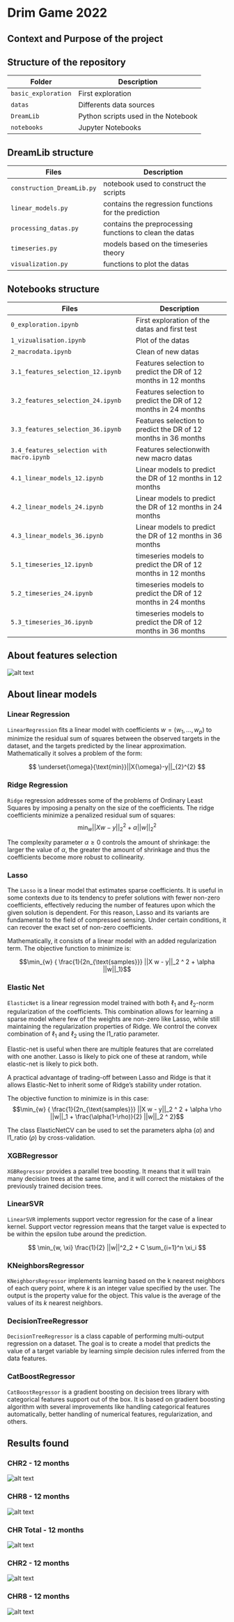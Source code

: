 # Drim Game 2022

## Context and Purpose of the project

## Structure of the repository

| Folder | Description |
| --- | --- |
| `basic_exploration` | First exploration |
| `datas` | Differents data sources |
| `DreamLib` | Python scripts used in the Notebook |
| `notebooks` | Jupyter Notebooks |

## DreamLib structure

| Files | Description |
| --- | --- |
| `construction_DreamLib.py` | notebook used to construct the scripts |
| `linear_models.py` | contains the regression functions for the prediction |
| `processing_datas.py` | contains the preprocessing functions to clean the datas |
| `timeseries.py` | models based on the timeseries theory |
| `visualization.py` | functions to plot the datas |

## Notebooks structure

| Files | Description |
| --- | --- |
| `0_exploration.ipynb` | First exploration of the datas and first test |
| `1_vizualisation.ipynb` | Plot of the datas |
| `2_macrodata.ipynb` | Clean of new datas |
| `3.1_features_selection_12.ipynb` | Features selection to predict the DR of 12 months in 12 months |
| `3.2_features_selection_24.ipynb` | Features selection to predict the DR of 12 months in 24 months |
| `3.3_features_selection_36.ipynb` | Features selection to predict the DR of 12 months in 36 months |
| `3.4_features_selection with macro.ipynb` | Features selectionwith new macro datas|
| `4.1_linear_models_12.ipynb` | Linear models to predict the DR of 12 months in 12 months|
| `4.2_linear_models_24.ipynb` | Linear models to predict the DR of 12 months in 24 months|
| `4.3_linear_models_36.ipynb` | Linear models to predict the DR of 12 months in 36 months|
| `5.1_timeseries_12.ipynb` | timeseries models to predict the DR of 12 months in 12 months|
| `5.2_timeseries_24.ipynb` | timeseries models to predict the DR of 12 months in 24 months |
| `5.3_timeseries_36.ipynb` | timeseries models to predict the DR of 12 months in 36 months |

## About features selection

![alt text](img/featureselection.png "Feature selection")

## About linear models

### Linear Regression

`LinearRegression` fits a linear model with coefficients $w = (w_1, ..., w_p)$ to minimize the residual sum of squares between the observed targets in the dataset, and the targets predicted by the linear approximation. Mathematically it solves a problem of the form:

$$
\underset{\omega}{\text{min}}||X{\omega}-y||_{2}^{2}
$$

### Ridge Regression

`Ridge` regression addresses some of the problems of Ordinary Least Squares by imposing a penalty on the size of the coefficients. The ridge coefficients minimize a penalized residual sum of squares:
$$\min_{w} || X w - y||_2^2 + \alpha ||w||_2^2$$

The complexity parameter $\alpha \ge 0$ controls the amount of shrinkage: the larger the value of $\alpha$, the greater the amount of shrinkage and thus the coefficients become more robust to collinearity.

### Lasso

The `Lasso` is a linear model that estimates sparse coefficients. It is useful in some contexts due to its tendency to prefer solutions with fewer non-zero coefficients, effectively reducing the number of features upon which the given solution is dependent. For this reason, Lasso and its variants are fundamental to the field of compressed sensing. Under certain conditions, it can recover the exact set of non-zero coefficients.

Mathematically, it consists of a linear model with an added regularization term. The objective function to minimize is:

$$\min_{w} { \frac{1}{2n_{\text{samples}}} ||X w - y||_2 ^ 2 + \alpha ||w||_1}$$

### Elastic Net

`ElasticNet` is a linear regression model trained with both $\ell_1$ and $\ell_2$-norm regularization of the coefficients. This combination allows for learning a sparse model where few of the weights are non-zero like Lasso, while still maintaining the regularization properties of Ridge. We control the convex combination of $\ell_1$ and $\ell_2$ using the l1_ratio parameter.

Elastic-net is useful when there are multiple features that are correlated with one another. Lasso is likely to pick one of these at random, while elastic-net is likely to pick both.

A practical advantage of trading-off between Lasso and Ridge is that it allows Elastic-Net to inherit some of Ridge’s stability under rotation.

The objective function to minimize is in this case:
$$\min_{w} { \frac{1}{2n_{\text{samples}}} ||X w - y||_2 ^ 2 + \alpha \rho ||w||_1 +
\frac{\alpha(1-\rho)}{2} ||w||_2 ^ 2}$$

The class ElasticNetCV can be used to set the parameters alpha ($\alpha$) and l1_ratio ($\rho$) by cross-validation.

### XGBRegressor

`XGBRegressor` provides a parallel tree boosting. It means that it will train many decision trees at the same time, and it will correct the mistakes of the previously trained decision trees.

### LinearSVR

`LinearSVR` implements support vector regression for the case of a linear kernel. Support vector regression means that the target value is expected to be within the epsilon tube around the prediction. 

$$ \min_{w, \xi} \frac{1}{2} ||w||^2_2 + C \sum_{i=1}^n \xi_i $$

### KNeighborsRegressor

`KNeighborsRegressor` implements learning based on the k nearest neighbors of each query point, where $k$ is an integer value specified by the user. The output is the property value for the object. This value is the average of the values of its $k$ nearest neighbors.

### DecisionTreeRegressor

`DecisionTreeRegressor` is a class capable of performing multi-output regression on a dataset. The goal is to create a model that predicts the value of a target variable by learning simple decision rules inferred from the data features.

### CatBoostRegressor

`CatBoostRegressor` is a gradient boosting on decision trees library with categorical features support out of the box. It is based on gradient boosting algorithm with several improvements like handling categorical features automatically, better handling of numerical features, regularization, and others.

## Results found

### CHR2 - 12 months

![alt text](img/CHR2_12.png "Best model for 12 months prediction for CHR2 portfolio")

### CHR8 - 12 months

![alt text](img/CHR8_12.png "Best model for 12 months prediction for CHR8 portfolio")

### CHR Total - 12 months

![alt text](img/CHRTotale_12.png "Best model for 12 months prediction for CHR Total portfolio")

### CHR2 - 12 months

![alt text](img/CHR2_24.png "Best model for 24 months prediction for CHR2 portfolio")

### CHR8 - 12 months

![alt text](img/CHR8_24.png "Best model for 24 months prediction for CHR2 portfolio")

